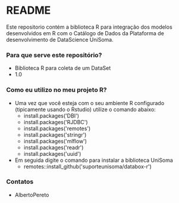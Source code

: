 # README #

Este repositorio contém a biblioteca R para integração dos modelos desenvolvidos
em R com o Catálogo de Dados da Plataforma de desenvolvimento de DataScience 
UniSoma.

### Para que serve este repositório? ###

* Biblioteca R para coleta de um DataSet
* 1.0

### Como eu utilizo no meu projeto R? ###

* Uma vez que você esteja com o seu ambiente R configurado (tipicamente usando
o Rstudio) utilize o comando abaixo:
   * install.packages('DBI')
   * install.packages('RJDBC')
   * install.packages('remotes')
   * install.packages('stringr')
   * install.packages('mlflow')
   * install.packages('readr')
   * install.packages('uuid')
* Em seguida digite o comando para instalar a biblioteca UniSoma
   * remotes::install_github('suporteunisoma/databox-r')

### Contatos ###

* AlbertoPereto
